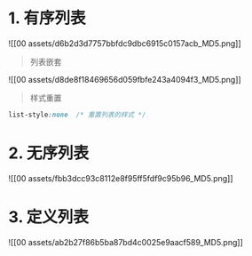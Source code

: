 # 1. 有序列表

![[00 assets/d6b2d3d7757bbfdc9dbc6915c0157acb_MD5.png]]

> 列表嵌套

![[00 assets/d8de8f18469656d059fbfe243a4094f3_MD5.png]]

> 样式重置

```css
list-style:none  /* 重置列表的样式 */
```

# 2. 无序列表

![[00 assets/fbb3dcc93c8112e8f95ff5fdf9c95b96_MD5.png]]

# 3. 定义列表

![[00 assets/ab2b27f86b5ba87bd4c0025e9aacf589_MD5.png]]

